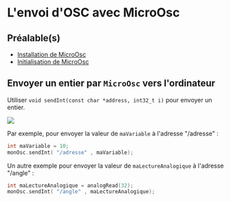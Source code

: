# L'envoi d'OSC avec MicroOsc

## Préalable(s)

- [Installation de MicroOsc](/microosc/)
- [Initialisation de MicroOsc](/microosc/initialisation/)

## Envoyer un entier par `MicroOsc` vers l'ordinateur

Utiliser `void sendInt(const char *address, int32_t i)` pour envoyer un entier. 

![](/microosc_sendint.drawio.png)

Par exemple, pour envoyer la valeur de `maVariable` à l'adresse "/adresse" :
```cpp
int maVariable = 10;
monOsc.sendInt( "/adresse" , maVariable);
```

Un autre exemple pour envoyer la valeur de `maLectureAnalogique` à l'adresse "/angle" :
```cpp
int maLectureAnalogique = analogRead(32);
monOsc.sendInt( "/angle" , maLectureAnalogique);
```